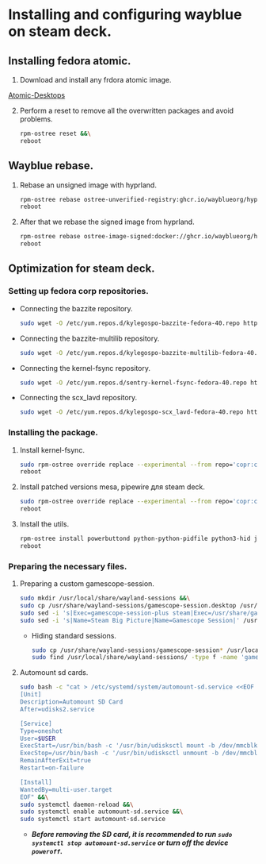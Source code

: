 # Installing and configuring wayblue on steam deck.

## Installing fedora atomic.

1. Download and install any frdora atomic image.

[Atomic-Desktops](https://fedoraproject.org/atomic-desktops/)

2. Perform a reset to remove all the overwritten packages and avoid problems.
    ```bash
    rpm-ostree reset &&\
    reboot
    ```

## Wayblue rebase.

1. Rebase an unsigned image with hyprland.
    ```bash
    rpm-ostree rebase ostree-unverified-registry:ghcr.io/wayblueorg/hyprland:latest &&\
    reboot
    ```

2. After that we rebase the signed image from hyprland.
    ```bash
    rpm-ostree rebase ostree-image-signed:docker://ghcr.io/wayblueorg/hyprland:latest &&\
    reboot
    ```

## Optimization for steam deck.

### Setting up fedora corp repositories.

- Connecting the bazzite repository.
    ```bash
    sudo wget -O /etc/yum.repos.d/kylegospo-bazzite-fedora-40.repo https://copr.fedorainfracloud.org/coprs/kylegospo/bazzite/repo/fedora-40/kylegospo-bazzite-fedora-40.repo
    ```

- Connecting the bazzite-multilib repository.
    ```bash
    sudo wget -O /etc/yum.repos.d/kylegospo-bazzite-multilib-fedora-40.repo https://copr.fedorainfracloud.org/coprs/kylegospo/bazzite-multilib/repo/fedora-40/kylegospo-bazzite-multilib-fedora-40.repo?arch=x86_64
    ```

- Connecting the kernel-fsync repository.
    ```bash
    sudo wget -O /etc/yum.repos.d/sentry-kernel-fsync-fedora-40.repo https://copr.fedorainfracloud.org/coprs/sentry/kernel-fsync/repo/fedora-40/sentry-kernel-fsync-fedora-40.repo
    ```

- Connecting the scx_lavd repository.
    ```bash
    sudo wget -O /etc/yum.repos.d/kylegospo-scx_lavd-fedora-40.repo https://copr.fedorainfracloud.org/coprs/kylegospo/scx_lavd/repo/fedora-40/kylegospo-scx_lavd-fedora-40.repo
    ```

### Installing the package.

1. Install kernel-fsync.
    ```bash
    sudo rpm-ostree override replace --experimental --from repo='copr:copr.fedorainfracloud.org:sentry:kernel-fsync' kernel kernel-core kernel-modules kernel-modules-core kernel-modules-extra &&\
    reboot
    ```

2. Install patched versions mesa, pipewire для steam deck.
    ```bash
    sudo rpm-ostree override replace --experimental --from repo='copr:copr.fedorainfracloud.org:kylegospo:bazzite-multilib' mesa-filesystem mesa-libglapi mesa-dri-drivers mesa-libgbm mesa-libEGL mesa-vulkan-drivers mesa-libGL xorg-x11-server-Xwayland pipewire pipewire-alsa pipewire-gstreamer pipewire-jack-audio-connection-kit pipewire-jack-audio-connection-kit-libs pipewire-libs pipewire-pulseaudio pipewire-utils &&\
    reboot
    ```

3. Install the utils.
    ```bash
    rpm-ostree install powerbuttond python-python-pidfile python3-hid jupiter-fan-control ryzenadj scx_lavd steam lutris gamescope gamescope-session-plus gamescope-session-steam mangohud vpower wlogout hyprpaper &&\
    reboot
    ```

### Preparing the necessary files.

1. Preparing a custom gamescope-session.
    ```bash
    sudo mkdir /usr/local/share/wayland-sessions &&\
    sudo cp /usr/share/wayland-sessions/gamescope-session.desktop /usr/local/share/wayland-sessions/gamescope-session-custom.desktop &&\
    sudo sed -i 's|Exec=gamescope-session-plus steam|Exec=/usr/share/gamescope-session-plus/gamescope-session-plus steam|' /usr/local/share/wayland-sessions/gamescope-session-custom.desktop &&\
    sudo sed -i 's|Name=Steam Big Picture|Name=Gamescope Session|' /usr/local/share/wayland-sessions/gamescope-session-custom.desktop
    ```
    - Hiding standard sessions.
        ```bash
        sudo cp /usr/share/wayland-sessions/gamescope-session* /usr/local/share/wayland-sessions/ &&\
        sudo find /usr/local/share/wayland-sessions/ -type f -name 'gamescope-session*' | grep -v 'gamescope-session-custom.desktop' | xargs -I {} sudo sed -i '/^\[Desktop Entry\]/a Hidden=true' {}
        ```

2. Automount sd cards.
    ```bash
    sudo bash -c "cat > /etc/systemd/system/automount-sd.service <<EOF
    [Unit]
    Description=Automount SD Card
    After=udisks2.service

    [Service]
    Type=oneshot
    User=$USER
    ExecStart=/usr/bin/bash -c '/usr/bin/udisksctl mount -b /dev/mmcblk0p1'
    ExecStop=/usr/bin/bash -c '/usr/bin/udisksctl unmount -b /dev/mmcblk0p1'
    RemainAfterExit=true
    Restart=on-failure

    [Install]
    WantedBy=multi-user.target
    EOF" &&\
    sudo systemctl daemon-reload &&\
    sudo systemctl enable automount-sd.service &&\
    sudo systemctl start automount-sd.service 
    ```
    - ***Before removing the SD card, it is recommended to run `sudo systemctl stop automount-sd.service` or turn off the device `poweroff`.***

